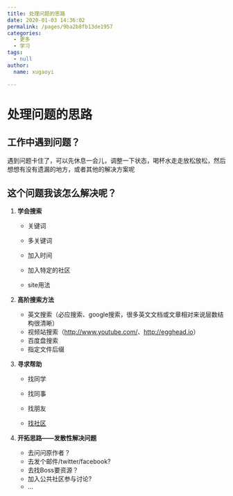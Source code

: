 ```yaml
---
title: 处理问题的思路
date: 2020-01-03 14:36:02
permalink: /pages/9ba2b8fb13de1957
categories:
  - 更多
  - 学习
tags:
  - null
author:
  name: xugaoyi

---
```

# 处理问题的思路



## 工作中遇到问题？

遇到问题卡住了，可以先休息一会儿，调整一下状态，喝杯水走走放松放松，然后想想有没有遗漏的地方，或者其他的解决方案呢



## 这个问题我该怎么解决呢？

1. **学会搜索**
   * 关键词

   * 多关键词

   * 加入时间

   * 加入特定的社区

   * site用法


2. **高阶搜索方法**
   * 英文搜索（必应搜索、google搜索，很多英文文档或文章相对来说层数结构很清晰）
   * 视频站搜索（<http://www.youtube.com/>、<http://egghead.io>）
   * 百度盘搜索
   * 指定文件后缀

3. **寻求帮助**
   * 找同学

   * 找同事

   * 找朋友

   * [找社区](https://xugaoyi.com/pages/2e9ba3fa6e1ed0e9/#社区类)


4. **开拓思路——发散性解决问题**
   * 去问问原作者？
   * 去发个邮件/twitter/facebook?
   * 去找Boss要资源？
   * 加入公共社区参与讨论?
   * ...















